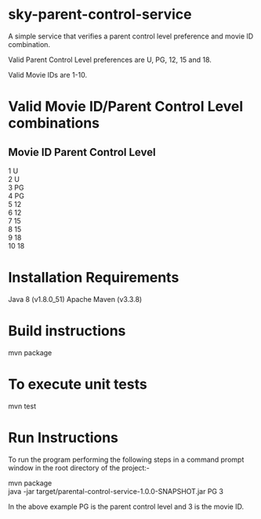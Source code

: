 # sky-parent-control-service
A simple service that verifies a parent control level preference and movie ID combination. 

Valid Parent Control Level preferences are U, PG, 12, 15 and 18.

Valid Movie IDs are 1-10.

# Valid Movie ID/Parent Control Level combinations

Movie ID  Parent Control Level  
------------------------------  
1          U  
2          U  
3          PG  
4  		     PG  
5          12  
6          12  
7          15  
8          15  
9          18  
10         18   

# Installation Requirements
Java 8 (v1.8.0_51)
Apache Maven (v3.3.8)

# Build instructions
mvn package

# To execute unit tests
mvn test

# Run Instructions
To run the program performing the following steps in a command prompt window in the root directory of the project:-

mvn package  
java -jar target/parental-control-service-1.0.0-SNAPSHOT.jar PG 3

In the above example PG is the parent control level and 3 is the movie ID.
